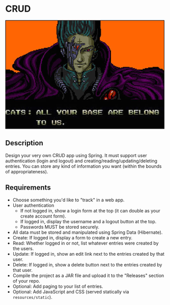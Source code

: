 # CRUD

![screenshot](screenshot.jpg)

## Description

Design your very own CRUD app using Spring. It must support user authentication (login and logout) and creating/reading/updating/deleting entries. You can store any kind of information you want (within the bounds of appropriateness).

## Requirements

* Choose something you'd like to "track" in a web app.
* User authentication
  * If not logged in, show a login form at the top (it can double as your create account form).
  * If logged in, display the username and a logout button at the top.
  * Passwords MUST be stored securely.
* All data must be stored and manipulated using Spring Data (Hibernate).
* Create: If logged in, display a form to create a new entry.
* Read: Whether logged in or not, list whatever entries were created by the users.
* Update: If logged in, show an edit link next to the entries created by that user.
* Delete: If logged in, show a delete button next to the entries created by that user.
* Compile the project as a JAR file and upload it to the "Releases" section of your repo.
* Optional: Add paging to your list of entries.
* Optional: Add JavaScript and CSS (served statically via `resources/static`).
